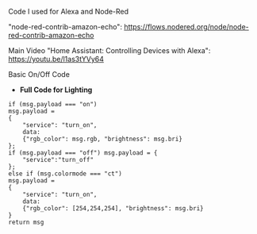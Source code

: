 Code I used for Alexa and Node-Red

"node-red-contrib-amazon-echo": https://flows.nodered.org/node/node-red-contrib-amazon-echo

Main Video "Home Assistant: Controlling Devices with Alexa": https://youtu.be/l1as3tYVy64

Basic On/Off Code


- **Full Code for Lighting**
```
if (msg.payload === "on")
msg.payload =
{
    "service": "turn_on",
    data:
    {"rgb_color": msg.rgb, "brightness": msg.bri}
};
if (msg.payload === "off") msg.payload = {
    "service":"turn_off"
};
else if (msg.colormode === "ct")
msg.payload =
{
    "service": "turn_on",
    data:
    {"rgb_color": [254,254,254], "brightness": msg.bri}
}
return msg
```
